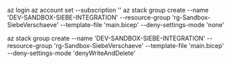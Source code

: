 az login
az account set --subscription ''
az stack group create  --name 'DEV-SANDBOX-SIEBE-INTEGRATION' --resource-group 'rg-Sandbox-SiebeVerschaeve' --template-file 'main.bicep' --deny-settings-mode 'none'


az stack group create  --name 'DEV-SANDBOX-SIEBE-INTEGRATION' --resource-group 'rg-Sandbox-SiebeVerschaeve' --template-file 'main.bicep' --deny-settings-mode 'denyWriteAndDelete'